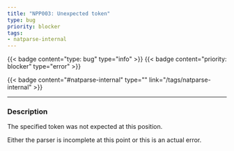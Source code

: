 ```yaml
---
title: "NPP003: Unexpected token"
type: bug
priority: blocker
tags:
- natparse-internal 
---
```


{{< badge content="type: bug" type="info" >}}
{{< badge content="priority: blocker" type="error" >}}


{{< badge content="#natparse-internal" type="" link="/tags/natparse-internal" >}}

---

### Description
The specified token was not expected at this position.

Either the parser is incomplete at this point or this is an actual error.
